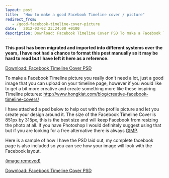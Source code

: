 ```yaml
---
layout: post
title:  "How to make a good Facebook Timeline cover / picture"
redirect_from:
   - /good-facebook-timeline-cover-picture
date:   2012-03-02 23:24:00 +0100
description: Download: Facebook Timeline Cover PSD To make a Facebook Timeline picture you really don't need a lot, just a good...
---
```


**This post has been migrated and imported into different systems over the years, I have not had a chance to format this post manually so it may be hard to read but I have left it here as a reference.**

[Download: Facebook Timeline Cover PSD](http://markustenghamn.com/wp-content/uploads/2012/03/fbtut.psd_.zip)  
  
 To make a Facebook Timeline picture you really don't need a lot, just a good image that you can upload on your timeline page, however if you would like to get a bit more creative and create something more like these inspiring Timeline pictures: <http://www.hongkiat.com/blog/creative-facebook-timeline-covers/>  
  
 I have attached a psd below to help out with the profile picture and let you create your design around it. The size of the Facebook Timeline Cover is 851px by 315px, this is the best size and will keep Facebook from resizing the photo at all. If you have Photoshop I would definitely suggest using that but if you are looking for a free alternative there is always [GIMP](http://www.gimp.org/).  
  
 Here is a sample of how I have the PSD laid out, my complete facebook page is also included so you can see how your image will look with the Facebook layout.  
  
[(image removed)](http://markustenghamn.com/wp-content/uploads/2012/03/fbtutpsdprev1.png)  
  
[Download: Facebook Timeline Cover PSD](http://markustenghamn.com/wp-content/uploads/2012/03/fbtut.psd_.zip)